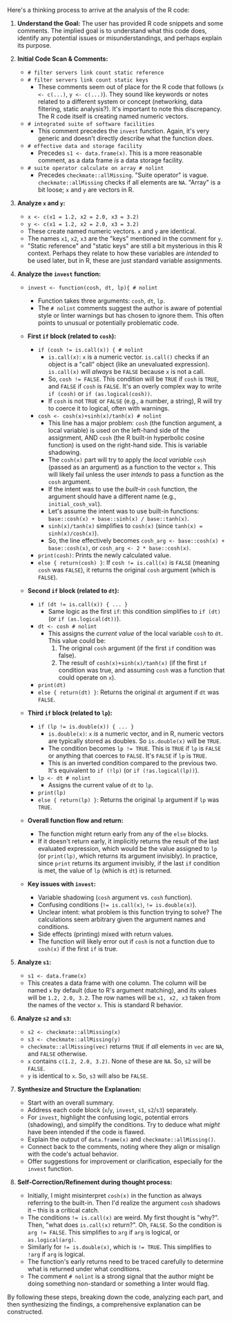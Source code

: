 Here's a thinking process to arrive at the analysis of the R code:

1.  **Understand the Goal:** The user has provided R code snippets and some comments. The implied goal is to understand what this code does, identify any potential issues or misunderstandings, and perhaps explain its purpose.

2.  **Initial Code Scan & Comments:**
    *   `# filter servers link count static reference`
    *   `# filter servers link count static keys`
        *   These comments seem out of place for the R code that follows (`x <- c(...)`, `y <- c(...)`). They sound like keywords or notes related to a different system or concept (networking, data filtering, static analysis?). It's important to note this discrepancy. The R code itself is creating named numeric vectors.
    *   `# integrated suite of software facilities`
        *   This comment precedes the `invest` function. Again, it's very generic and doesn't directly describe what the function *does*.
    *   `# effective data and storage facility`
        *   Precedes `s1 <- data.frame(x)`. This is a more reasonable comment, as a data frame *is* a data storage facility.
    *   `# suite operator calculate on array # nolint`
        *   Precedes `checkmate::allMissing`. "Suite operator" is vague. `checkmate::allMissing` checks if all elements are `NA`. "Array" is a bit loose; `x` and `y` are vectors in R.

3.  **Analyze `x` and `y`:**
    *   `x <- c(x1 = 1.2, x2 = 2.0, x3 = 3.2)`
    *   `y <- c(x1 = 1.2, x2 = 2.0, x3 = 3.2)`
    *   These create named numeric vectors. `x` and `y` are identical.
    *   The names `x1`, `x2`, `x3` are the "keys" mentioned in the comment for `y`.
    *   "Static reference" and "static keys" are still a bit mysterious in this R context. Perhaps they relate to how these variables are *intended* to be used later, but in R, these are just standard variable assignments.

4.  **Analyze the `invest` function:**
    *   `invest <- function(cosh, dt, lp){ # nolint`
        *   Function takes three arguments: `cosh`, `dt`, `lp`.
        *   The `# nolint` comments suggest the author is aware of potential style or linter warnings but has chosen to ignore them. This often points to unusual or potentially problematic code.

    *   **First `if` block (related to `cosh`):**
        *   `if (cosh != is.call(x)) { # nolint`
            *   `is.call(x)`: `x` is a numeric vector. `is.call()` checks if an object is a "call" object (like an unevaluated expression). `is.call(x)` will *always* be `FALSE` because `x` is not a call.
            *   So, `cosh != FALSE`. This condition will be `TRUE` if `cosh` is `TRUE`, and `FALSE` if `cosh` is `FALSE`. It's an overly complex way to write `if (cosh)` or `if (as.logical(cosh))`.
            *   If `cosh` is not `TRUE` or `FALSE` (e.g., a number, a string), R will try to coerce it to logical, often with warnings.
        *   `cosh <- cosh(x)+sinh(x)/tanh(x) # nolint`
            *   This line has a major problem: `cosh` (the function argument, a local variable) is used on the left-hand side of the assignment, AND `cosh` (the R built-in hyperbolic cosine function) is used on the right-hand side. This is variable shadowing.
            *   The `cosh(x)` part will try to apply the *local variable* `cosh` (passed as an argument) as a function to the vector `x`. This will likely fail unless the user *intends* to pass a function as the `cosh` argument.
            *   If the intent was to use the *built-in* `cosh` function, the argument should have a different name (e.g., `initial_cosh_val`).
            *   Let's assume the intent was to use built-in functions: `base::cosh(x) + base::sinh(x) / base::tanh(x)`.
            *   `sinh(x)/tanh(x)` simplifies to `cosh(x)` (since `tanh(x) = sinh(x)/cosh(x)`).
            *   So, the line effectively becomes `cosh_arg <- base::cosh(x) + base::cosh(x)`, or `cosh_arg <- 2 * base::cosh(x)`.
        *   `print(cosh)`: Prints the newly calculated value.
        *   `else { return(cosh) }`: If `cosh != is.call(x)` is `FALSE` (meaning `cosh` was `FALSE`), it returns the original `cosh` argument (which is `FALSE`).

    *   **Second `if` block (related to `dt`):**
        *   `if (dt != is.call(x)) { ... }`
            *   Same logic as the first `if`: this condition simplifies to `if (dt)` (or `if (as.logical(dt))`).
        *   `dt <- cosh # nolint`
            *   This assigns the *current value* of the local variable `cosh` to `dt`. This value could be:
                1.  The original `cosh` argument (if the first `if` condition was false).
                2.  The result of `cosh(x)+sinh(x)/tanh(x)` (if the first `if` condition was true, and assuming `cosh` was a function that could operate on `x`).
        *   `print(dt)`
        *   `else { return(dt) }`: Returns the original `dt` argument if `dt` was `FALSE`.

    *   **Third `if` block (related to `lp`):**
        *   `if (lp != is.double(x)) { ... }`
            *   `is.double(x)`: `x` *is* a numeric vector, and in R, numeric vectors are typically stored as doubles. So `is.double(x)` will be `TRUE`.
            *   The condition becomes `lp != TRUE`. This is `TRUE` if `lp` is `FALSE` or anything that coerces to `FALSE`. It's `FALSE` if `lp` is `TRUE`.
            *   This is an inverted condition compared to the previous two. It's equivalent to `if (!lp)` (or `if (!as.logical(lp))`).
        *   `lp <- dt # nolint`
            *   Assigns the current value of `dt` to `lp`.
        *   `print(lp)`
        *   `else { return(lp) }`: Returns the original `lp` argument if `lp` was `TRUE`.

    *   **Overall function flow and return:**
        *   The function might return early from any of the `else` blocks.
        *   If it doesn't return early, it implicitly returns the result of the last evaluated expression, which would be the value assigned to `lp` (or `print(lp)`, which returns its argument invisibly). In practice, since `print` returns its argument invisibly, if the last `if` condition is met, the value of `lp` (which is `dt`) is returned.

    *   **Key issues with `invest`:**
        *   Variable shadowing (`cosh` argument vs. `cosh` function).
        *   Confusing conditions (`!= is.call(x)`, `!= is.double(x)`).
        *   Unclear intent: what problem is this function trying to solve? The calculations seem arbitrary given the argument names and conditions.
        *   Side effects (printing) mixed with return values.
        *   The function will likely error out if `cosh` is not a function due to `cosh(x)` if the first `if` is true.

5.  **Analyze `s1`:**
    *   `s1 <- data.frame(x)`
    *   This creates a data frame with one column. The column will be named `x` by default (due to R's argument matching), and its values will be `1.2, 2.0, 3.2`. The row names will be `x1, x2, x3` taken from the names of the vector `x`. This is standard R behavior.

6.  **Analyze `s2` and `s3`:**
    *   `s2 <- checkmate::allMissing(x)`
    *   `s3 <- checkmate::allMissing(y)`
    *   `checkmate::allMissing(vec)` returns `TRUE` if *all* elements in `vec` are `NA`, and `FALSE` otherwise.
    *   `x` contains `c(1.2, 2.0, 3.2)`. None of these are `NA`. So, `s2` will be `FALSE`.
    *   `y` is identical to `x`. So, `s3` will also be `FALSE`.

7.  **Synthesize and Structure the Explanation:**
    *   Start with an overall summary.
    *   Address each code block (`x`/`y`, `invest`, `s1`, `s2`/`s3`) separately.
    *   For `invest`, highlight the confusing logic, potential errors (shadowing), and simplify the conditions. Try to deduce what *might* have been intended if the code is flawed.
    *   Explain the output of `data.frame(x)` and `checkmate::allMissing()`.
    *   Connect back to the comments, noting where they align or misalign with the code's actual behavior.
    *   Offer suggestions for improvement or clarification, especially for the `invest` function.

8.  **Self-Correction/Refinement during thought process:**
    *   Initially, I might misinterpret `cosh(x)` in the function as always referring to the built-in. Then I'd realize the argument `cosh` shadows it – this is a critical catch.
    *   The conditions `!= is.call(x)` are weird. My first thought is "why?". Then, "what does `is.call(x)` return?". Oh, `FALSE`. So the condition is `arg != FALSE`. This simplifies to `arg` if `arg` is logical, or `as.logical(arg)`.
    *   Similarly for `!= is.double(x)`, which is `!= TRUE`. This simplifies to `!arg` if `arg` is logical.
    *   The function's early returns need to be traced carefully to determine what is returned under what conditions.
    *   The comment `# nolint` is a strong signal that the author might be doing something non-standard or something a linter would flag.

By following these steps, breaking down the code, analyzing each part, and then synthesizing the findings, a comprehensive explanation can be constructed.